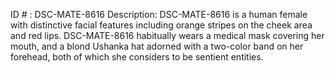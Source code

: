 ID # : DSC-MATE-8616
Description: DSC-MATE-8616 is a human female with distinctive facial features including orange stripes on the cheek area and red lips. DSC-MATE-8616 habitually wears a medical mask covering her mouth, and a blond Ushanka hat adorned with a two-color band on her forehead, both of which she considers to be sentient entities.